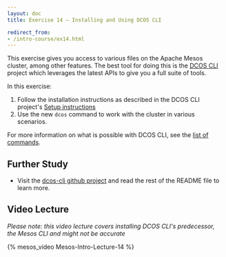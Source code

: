 ```yaml
---
layout: doc
title: Exercise 14 – Installing and Using DCOS CLI

redirect_from:
- /intro-course/ex14.html
---
```


This exercise gives you access to various files on the Apache Mesos cluster, among other features.
The best tool for doing this is the [DCOS CLI](https://github.com/mesosphere/dcos-cli) project which leverages
the latest APIs to give you a full suite of tools.

In this exercise: 

1. Follow the installation instructions as described in the DCOS CLI project's [Setup instructions](https://github.com/mesosphere/dcos-cli#setup) 
2. Use the new ``dcos`` command to work with the cluster in various scenarios.

For more information on what is possible with DCOS CLI, see the [list of commands](https://docs.mesosphere.com/using/cli/).

Further Study
-------------

* Visit the [dcos-cli github project](https://github.com/mesosphere/dcos-cli#setup) and read the rest of the README file to learn more.

Video Lecture
-------------

_Please note: this video lecture covers installing DCOS CLI's predecessor, the Mesos CLI and might not be accurate_

{% mesos_video Mesos-Intro-Lecture-14 %}
